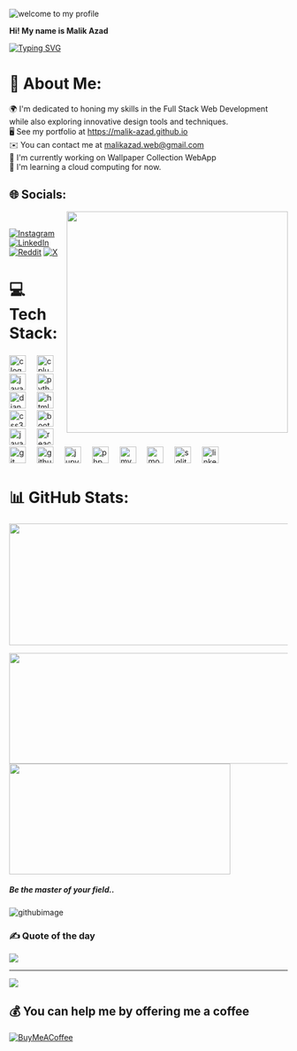 ![welcome to my profile](https://github.com/malik-azad/malik-azad/assets/113776072/7660677f-249b-4ab3-807c-e950b66c400f)

**Hi! My name is Malik Azad**  

[![Typing SVG](https://readme-typing-svg.demolab.com?font=Fira+Code&pause=1000&random=false&width=435&lines=I'm+a+Programmer;Front+End+Developer)](https://git.io/typing-svg)

# 💫 About Me:
🌍  I'm dedicated to honing my skills in the Full Stack Web Development while also exploring innovative design tools and techniques.                <br>
🖥️  See my portfolio at https://malik-azad.github.io           <br>
✉️  You can contact me at malikazad.web@gmail.com           <br>
🚀  I'm currently working on Wallpaper Collection WebApp           <br>
🧠  I'm learning a cloud computing for now.



## 🌐 Socials:
<img src="https://user-images.githubusercontent.com/74038190/221352989-518609ab-b4d1-459e-929f-a08cd2bd9b3c.gif" width="400" align="right">
<br>


[![Instagram](https://img.shields.io/badge/Instagram-%23E4405F.svg?logo=Instagram&logoColor=white)](https://instagram.com/malikjubran_) [![LinkedIn](https://img.shields.io/badge/LinkedIn-%230077B5.svg?logo=linkedin&logoColor=white)](https://linkedin.com/in/malikazad) [![Reddit](https://img.shields.io/badge/Reddit-%23FF4500.svg?logo=Reddit&logoColor=white)](https://reddit.com/user/malik-azad) [![X](https://img.shields.io/badge/X-black.svg?logo=X&logoColor=white)](https://x.com/malickxain56)


# 💻 Tech Stack:



###

<div align="left">
  <img src="https://cdn.jsdelivr.net/gh/devicons/devicon/icons/c/c-original.svg" height="30" alt="c logo"  />
  <img width="12" />
  <img src="https://cdn.jsdelivr.net/gh/devicons/devicon/icons/cplusplus/cplusplus-original.svg" height="30" alt="cplusplus logo"  />
  <img width="12" />
  <img src="https://cdn.jsdelivr.net/gh/devicons/devicon/icons/java/java-original.svg" height="30" alt="java logo"  />
  <img width="12" />
  <img src="https://cdn.jsdelivr.net/gh/devicons/devicon/icons/python/python-original.svg" height="30" alt="python logo"  />
  <img width="12" />
  <img src="https://cdn.jsdelivr.net/gh/devicons/devicon/icons/django/django-plain.svg" height="30" alt="django logo"  />
  <img width="12" />
  <img src="https://cdn.jsdelivr.net/gh/devicons/devicon/icons/html5/html5-original.svg" height="30" alt="html5 logo"  />
  <img width="12" />
  <img src="https://cdn.jsdelivr.net/gh/devicons/devicon/icons/css3/css3-original.svg" height="30" alt="css3 logo"  />
  <img width="12" />
  <img src="https://cdn.jsdelivr.net/gh/devicons/devicon/icons/bootstrap/bootstrap-original.svg" height="30" alt="bootstrap logo"  />
  <img width="12" />
  <img src="https://cdn.jsdelivr.net/gh/devicons/devicon/icons/javascript/javascript-original.svg" height="30" alt="javascript logo"  />
  <img width="12" />
  <img src="https://cdn.jsdelivr.net/gh/devicons/devicon/icons/react/react-original.svg" height="30" alt="react logo"  />
  <img width="12" />
  <img src="https://cdn.jsdelivr.net/gh/devicons/devicon/icons/git/git-original.svg" height="30" alt="git logo"  />
  <img width="12" />
  <img src="https://cdn.jsdelivr.net/gh/devicons/devicon/icons/github/github-original.svg" height="30" alt="github logo"  />
  <img width="12" />
  <img src="https://cdn.jsdelivr.net/gh/devicons/devicon/icons/jupyter/jupyter-original.svg" height="30" alt="jupyter logo"  />
  <img width="12" />
  <img src="https://cdn.jsdelivr.net/gh/devicons/devicon/icons/php/php-original.svg" height="30" alt="php logo"  />
  <img width="12" />
  <img src="https://cdn.jsdelivr.net/gh/devicons/devicon/icons/mysql/mysql-original.svg" height="30" alt="mysql logo"  />
  <img width="12" />
  <img src="https://cdn.jsdelivr.net/gh/devicons/devicon/icons/mongodb/mongodb-original.svg" height="30" alt="mongodb logo"  />
  <img width="12" />
  <img src="https://cdn.jsdelivr.net/gh/devicons/devicon/icons/sqlite/sqlite-original.svg" height="30" alt="sqlite logo"  />
  <img width="12" />
  <img src="https://cdn.jsdelivr.net/gh/devicons/devicon/icons/linkedin/linkedin-original.svg" height="30" alt="linkedin logo"  />
</div>

###

# 📊 GitHub Stats:

<p align="center">
  <img width="800" height="220" src="https://streak-stats.demolab.com?user=malik-azad&theme=highcontrast&hide_border=true&border_radius=5&card_width=800">
</p>

<p >
  <img width="600" height="200" src="https://github-readme-stats.vercel.app/api?username=malik-azad&show_icons=true&theme=vision-friendly-dark">
  <img width="400" height="200" src="https://github-readme-stats.vercel.app/api/top-langs/?username=malik-azad&size_weight=0.15&count_weight=0.5&layout=compact&theme=vision-friendly-dark" >
</p>

 <h5><i> Be the master of your field.. </i> </h5> 
 


![githubimage](https://github.com/malik-azad/malik-azad/assets/113776072/95114bd6-4dfd-458b-a5b8-edeef9635a1a)


### ✍️ Quote of the day
![](https://quotes-github-readme.vercel.app/api?type=horizontal&theme=radical)

---
[![](https://visitcount.itsvg.in/api?id=malik-azad&icon=0&color=11)](https://visitcount.itsvg.in)


  


  ## 💰 You can help me by offering me a coffee
  [![BuyMeACoffee](https://img.shields.io/badge/Buy%20Me%20a%20Coffee-ffdd00?style=for-the-badge&logo=buy-me-a-coffee&logoColor=black)](https://buymeacoffee.com/malikazad) 

